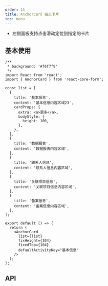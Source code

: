 ```yaml
---
order: 15
title: AnchorCard 锚点卡片
toc: menu
---
```


<Alert>

- 左侧面板支持点击滑动定位到指定的卡片

</Alert>

## 基本使用

```tsx
/**
 * background: '#f6f7f9'
 */
import React from 'react';
import { AnchorCard } from 'react-core-form';

const list = [
  {
    title: '基本信息',
    content: '基本信息内容区域23',
    cardProps: {
      extra: <a>更多</a>,
      bodyStyle: {
        height: 100,
      },
    },
  },
  {
    title: '数据报表',
    content: '数据报表内容区域',
  },
  {
    title: '联系人信息',
    content: '联系人信息内容区域',
  },
  {
    title: '关联项目信息',
    content: '关联项目信息内容区域',
  },
  {
    title: '备案信息',
    content: '备案信息内容区域',
  },
];

export default () => {
  return (
    <AnchorCard
      list={list}
      fixHeight={104}
      fixedTop={104}
      defaultActivityKey="基本信息"
    />
  );
};
```

## API

<API src="../../src/anchor-card/index.tsx" hideTitle></API>
